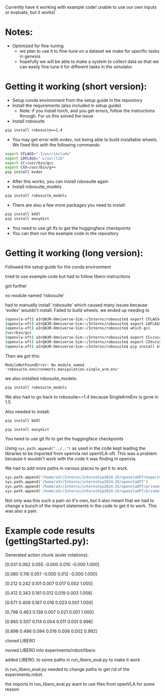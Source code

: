 Currently have it working with example code! unable to use our own inputs or evaluate, but it works!

# Notes:
- Optimized for fine-tuning
    - we plan to use it to fine-tune on a dataset we make for specific tasks in genesis
    - hopefully we will be able to make a system to collect data so that we can easily fine tune it for different tasks in the simulator

# Getting it working (short version):
* Setup conda environment from the setup guide in the repository
* Install the requirements (also included in setup guide)
    * Note: if you install torch, and you get errors, follow the instructions through. For us this solved the issue
* Install robosuite
```bash
pip install robosuite==1.4
```
* You may get error with evdev, not being able to build installable wheels. We fixed this with the following commands:
```bash
export CFLAGS="-I/usr/include"
export LDFLAGS="-L/usr/lib"
export CC=/usr/bin/gcc
export CXX=/usr/bin/g++
pip install evdev
```
* After this works, you can install robosuite again
* Install robosuite_models
```bash
pip install robosuite_models
```
* There are also a few more packages you need to install:
```bash
pip install bddl
pip install easydict
```
* You need to use git lfs to get the huggingface checkpoints
* You can then run the example code in the repository


# Getting it working (long version):
Followed the setup guide for the conda environment

tried to use example code but had to follow libero instrucitons

got further

no module named 'robosuite'

had to manually install 'robosuite' which caused many issues because 'evdev' wouldn't install. Failed to build wheels.
we ended up needing to 

```bash
(openvla-oft) a3r@A3R-Omniverse-Sim:~/Interns/robosuite$ export CFLAGS="-I/usr/include"
(openvla-oft) a3r@A3R-Omniverse-Sim:~/Interns/robosuite$ export LDFLAGS="-L/usr/lib"
(openvla-oft) a3r@A3R-Omniverse-Sim:~/Interns/robosuite$ which gcc
/usr/bin/gcc
(openvla-oft) a3r@A3R-Omniverse-Sim:~/Interns/robosuite$ export CC=/usr/bin/gcc
(openvla-oft) a3r@A3R-Omniverse-Sim:~/Interns/robosuite$ export CXX=/usr/bin/g++
(openvla-oft) a3r@A3R-Omniverse-Sim:~/Interns/robosuite$ pip install evdev
```


Then we got this:
```
ModuleNotFoundError: No module named 'robosuite.environments.manipulation.single_arm_env'
```
we also installed robosuite_models:
```bash
pip install robosuite_models
```

We also had to go back to robosuite==1.4 because SingleArmEnv is gone in 1.5

Also needed to install:

```bash
pip install bddl

pip install easydict
```

You need to use git lfs to get the huggingface checkpoints

Using ```sys.path.append("../..")``` as used in the code kept leading the libraries to be imported from openvla not openVLA-oft.
This was a problem because it wouldn't work with the code it was finding in openvla.

We had to add more paths in various places to get it to work.
```python
sys.path.append("/home/a3r/Interns/internship2024-25/openvlaOFT/experiments/robot")
sys.path.append('/home/a3r/Interns/internship2024-25/openvlaOFT')
sys.path.append('/home/a3r/Interns/internship2024-25/openvlaOFT/prismatic')
sys.path.append('/home/a3r/Interns/internship2024-25/openvlaOFT/prismatic/models')

```

Not only was this such a pain on it's own, but it also meant that we had to change a bunch of the import statements in the code to get it to work. This was also a pain.

# Example code results (gettingStarted.py):
Generated action chunk (euler rotations):

[0.031 0.062 0.055 -0.000 0.010 -0.000 1.000]

[0.080 0.116 0.051 -0.000 0.012 -0.000 1.000]

[0.212 0.242 0.101 0.007 0.017 0.002 1.000]

[0.412 0.343 0.161 0.012 0.019 0.003 1.008]

[0.671 0.409 0.167 0.016 0.023 0.001 1.000]

[0.796 0.463 0.138 0.007 0.021 0.001 1.000]

[0.865 0.507 0.114 0.004 0.011 0.001 0.996]

[0.898 0.486 0.094 0.016 0.006 0.002 0.992]




cloned LIBERO

moved LIBERO into experiments/robot/libero

added LIBERO. to some paths in run_libero_eval.py to make it work


in run_libero_eval.py needed to change paths to get rid of the experiments.robot.


the imports in run_libero_eval.py want to use files from openVLA for some reason
